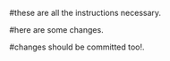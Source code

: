 #these are all the instructions necessary.

#here are some changes.

#changes should be committed too!.